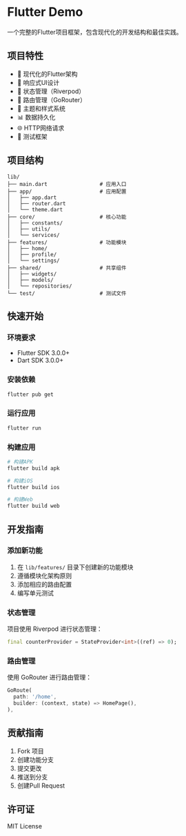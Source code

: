 # Flutter Demo

一个完整的Flutter项目框架，包含现代化的开发结构和最佳实践。

## 项目特性

- 🚀 现代化的Flutter架构
- 📱 响应式UI设计
- 🔄 状态管理（Riverpod）
- 🧭 路由管理（GoRouter）
- 🎨 主题和样式系统
- 📊 数据持久化
- 🌐 HTTP网络请求
- 🧪 测试框架

## 项目结构

```
lib/
├── main.dart                 # 应用入口
├── app/                      # 应用配置
│   ├── app.dart
│   ├── router.dart
│   └── theme.dart
├── core/                     # 核心功能
│   ├── constants/
│   ├── utils/
│   └── services/
├── features/                 # 功能模块
│   ├── home/
│   ├── profile/
│   └── settings/
├── shared/                   # 共享组件
│   ├── widgets/
│   ├── models/
│   └── repositories/
└── test/                     # 测试文件
```

## 快速开始

### 环境要求

- Flutter SDK 3.0.0+
- Dart SDK 3.0.0+

### 安装依赖

```bash
flutter pub get
```

### 运行应用

```bash
flutter run
```

### 构建应用

```bash
# 构建APK
flutter build apk

# 构建iOS
flutter build ios

# 构建Web
flutter build web
```

## 开发指南

### 添加新功能

1. 在 `lib/features/` 目录下创建新的功能模块
2. 遵循模块化架构原则
3. 添加相应的路由配置
4. 编写单元测试

### 状态管理

项目使用 Riverpod 进行状态管理：

```dart
final counterProvider = StateProvider<int>((ref) => 0);
```

### 路由管理

使用 GoRouter 进行路由管理：

```dart
GoRoute(
  path: '/home',
  builder: (context, state) => HomePage(),
),
```

## 贡献指南

1. Fork 项目
2. 创建功能分支
3. 提交更改
4. 推送到分支
5. 创建Pull Request

## 许可证

MIT License